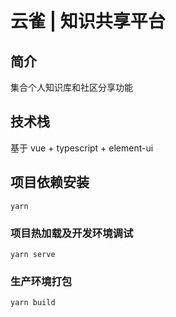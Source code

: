 # 云雀 | 知识共享平台

## 简介
集合个人知识库和社区分享功能

## 技术栈
基于 vue + typescript + element-ui

## 项目依赖安装
```
yarn
```

### 项目热加载及开发环境调试
```
yarn serve
```

### 生产环境打包
```
yarn build
```

